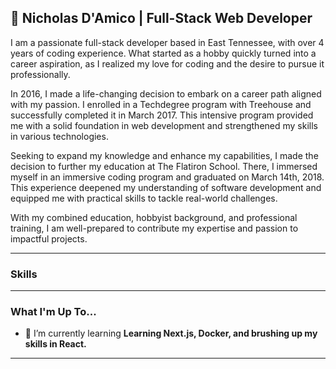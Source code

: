 ## 👋 Nicholas D'Amico | Full-Stack Web Developer

<p>
  I am a passionate full-stack developer based in East Tennessee, with over 4 years of coding experience. What started as a hobby quickly turned into a career aspiration, as I realized my love for coding and the desire to pursue it professionally.
</p>

<p>
In 2016, I made a life-changing decision to embark on a career path aligned with my passion. I enrolled in a Techdegree program with Treehouse and successfully completed it in March 2017. This intensive program provided me with a solid foundation in web development and strengthened my skills in various technologies.
</p>

<p>
Seeking to expand my knowledge and enhance my capabilities, I made the decision to further my education at The Flatiron School. There, I immersed myself in an immersive coding program and graduated on March 14th, 2018. This experience deepened my understanding of software development and equipped me with practical skills to tackle real-world challenges.
</p>

<p>
With my combined education, hobbyist background, and professional training, I am well-prepared to contribute my expertise and passion to impactful projects.
</p>

---

### Skills

---

### What I'm Up To...

- 🌱 I’m currently learning **Learning Next.js, Docker, and brushing up my skills in React.**
<!-- - 🔭 I’m currently working on: **
- 👯 I’m looking to collaborate on ...
- 🤔 I’m looking for help with ...
- 💬 Ask me about ...
- 📫 How to reach me: ...
- 😄 Pronouns: ...
- ⚡ Fun fact: ... -->

---
